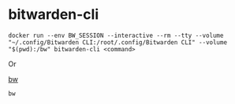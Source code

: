 # bitwarden-cli

```
docker run --env BW_SESSION --interactive --rm --tty --volume "~/.config/Bitwarden CLI:/root/.config/Bitwarden CLI" --volume "$(pwd):/bw" bitwarden-cli <command>
```

Or

[bw](./bw)

```
bw
```
